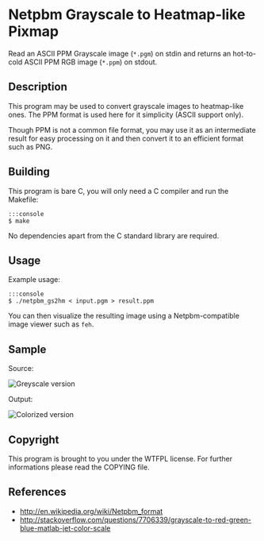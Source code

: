 # Netpbm Grayscale to Heatmap-like Pixmap

Read an ASCII PPM Grayscale image (`*.pgm`) on stdin and returns an hot-to-cold
ASCII PPM RGB image (`*.ppm`) on stdout.

## Description

This program may be used to convert grayscale images to heatmap-like ones. The
PPM format is used here for it simplicity (ASCII support only).

Though PPM is not a common file format, you may use it as an intermediate
result for easy processing on it and then convert it to an efficient format
such as PNG.

## Building

This program is bare C, you will only need a C compiler and run the Makefile:

    :::console
    $ make

No dependencies apart from the C standard library are required.

## Usage

Example usage:

    :::console
    $ ./netpbm_gs2hm < input.pgm > result.ppm

You can then visualize the resulting image using a Netpbm-compatible image
viewer such as `feh`.

## Sample

Source:

![Greyscale version](http://i.imgur.com/DRZ9uwC.png)

Output:

![Colorized version](http://i.imgur.com/ZN129Tw.png)

## Copyright

This program is brought to you under the WTFPL license. For further
informations please read the COPYING file.

## References

 - <http://en.wikipedia.org/wiki/Netpbm_format>
 - <http://stackoverflow.com/questions/7706339/grayscale-to-red-green-blue-matlab-jet-color-scale>
